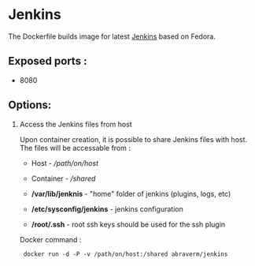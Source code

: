 Jenkins
=======
The Dockerfile builds image for latest
[Jenkins](http://pkg.jenkins-ci.org/redhat/) based on Fedora.

Exposed ports :
---------------
  - 8080

Options:
--------
1. Access the Jenkins files from host

    Upon container creation,  it is possible to share Jenkins files with host.
    The files will be accessable from :

      - Host - */path/on/host*
      - Container - */shared*

      - **/var/lib/jenknis** - "home" folder of jenkins (plugins, logs,  etc)
      - **/etc/sysconfig/jenkins** - jenkins configuration
      - **/root/.ssh** - root ssh keys should be used for the ssh plugin

    Docker command :

        docker run -d -P -v /path/on/host:/shared abraverm/jenkins
